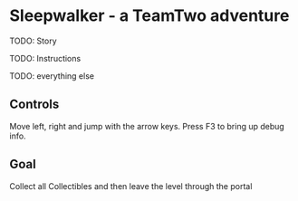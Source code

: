 # Sleepwalker - a TeamTwo adventure

TODO: Story

TODO: Instructions

TODO: everything else

## Controls
Move left, right and jump with the arrow keys. Press F3 to bring up debug info.

## Goal
Collect all Collectibles and then leave the level through the portal